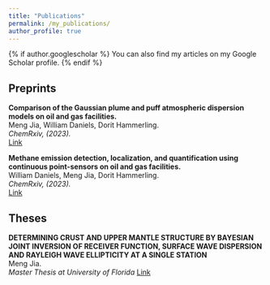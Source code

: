```yaml
---
title: "Publications"
permalink: /my_publications/
author_profile: true
---
```


{% if author.googlescholar %} You can also find my articles on my Google Scholar profile. {% endif %}

Preprints
---
**Comparison of the Gaussian plume and puff atmospheric dispersion models on oil and gas facilities.**
\
Meng Jia, William Daniels, Dorit Hammerling. \
*ChemRxiv, (2023).* \
[Link](https://chemrxiv.org/engage/api-gateway/chemrxiv/assets/orp/resource/item/6451848107c3f029371ca07f/original/comparison-of-the-gaussian-plume-and-puff-atmospheric-dispersion-models-for-methane-modeling-on-oil-and-gas-sites.pdf)

**Methane emission detection, localization, and quantification using continuous point-sensors on oil and gas facilities.**
\
William Daniels, Meng Jia, Dorit Hammerling. \
*ChemRxiv, (2023).* \
[Link](https://chemrxiv.org/engage/api-gateway/chemrxiv/assets/orp/resource/item/6451524e07c3f029371b0f60/original/detection-localization-and-quantification-of-single-source-methane-emissions-on-oil-and-gas-production-sites-using-point-in-space-continuous-monitoring-systems.pdf)

Theses
---
**DETERMINING CRUST AND UPPER MANTLE STRUCTURE BY BAYESIAN JOINT INVERSION OF RECEIVER FUNCTION, SURFACE WAVE DISPERSION AND RAYLEIGH WAVE ELLIPTICITY AT A SINGLE STATION**
\
Meng Jia. \
*Master Thesis at University of Florida*
[Link](https://ufdc.ufl.edu/UFE0052744/00001/pdf)
